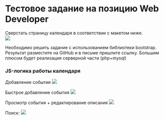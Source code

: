 Тестовое задание на позицию Web Developer
==========================================

Сверстать страницу календаря в соответствии с макетом ниже.  
![](mockups/Calendar-HW-01.png)

Необходимо решить задание с использованием библиотеки bootstrap.
Результат разместите на GitHub и в письме пришлите ссылку.
Большим плюсом будет реализация серверной части (php+mysql)

### JS-логика работы календаря

Добавление события
![](mockups/Calendar-HW-05.png)

Быстрое добавление события
![](mockups/Calendar-HW-02.png)

Просмотр события + редактирование описания
![](mockups/Calendar-HW-04.png)

Поиск:
![](mockups/Calendar-HW-07.png)
